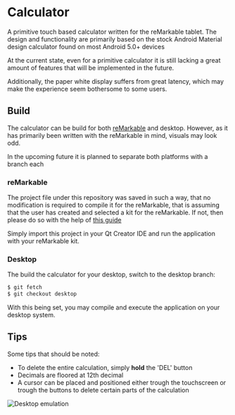 # Calculator

A primitive touch based calculator written for the reMarkable tablet.
The design and functionality are primarily based on the stock Android
Material design calculator found on most Android 5.0+ devices

At the current state, even for a primitive calculator it is still
lacking a great amount of features that will be implemented in the future.

Additionally, the paper white display suffers from great latency, which may
make the experience seem bothersome to some users.

## Build

The calculator can be build for both [reMarkable](http://remarkablewiki.com/index.php?title=Setting_up_Qt_Creator) and desktop. However,
as it has primarily been written with the reMarkable in mind, visuals may look odd.

In the upcoming future it is planned to separate both platforms with a branch each

### reMarkable
The project file under this repository was saved in such a way, that no modification is required to compile it for the reMarkable, that is assuming that the user has created and selected a kit for the reMarkable. If not, then please do so with the help of [this guide](https://remarkablewiki.com/devel/qt_creator)

Simply import this project in your Qt Creator IDE and run the application with your reMarkable kit.

### Desktop
The build the calculator for your desktop, switch to the desktop branch:

```bash
$ git fetch
$ git checkout desktop
```

With this being set, you may compile and execute the application on your desktop system.

## Tips

Some tips that should be noted:

- To delete the entire calculation, simply **hold** the 'DEL' button
- Decimals are floored at 12th decimal
- A cursor can be placed and positioned either trough the touchscreen or trough the buttons to delete certain parts of the calculation

![Desktop emulation](./Screenshot.png)
